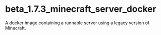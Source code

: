 # beta_1.7.3_minecraft_server_docker
A docker image containing a runnable server using a legacy version of Minecraft.
